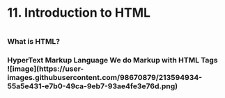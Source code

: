 <h1>11. Introduction to HTML<h1>
<h3> What is HTML?<h3>
HyperText Markup Language
We do Markup with HTML Tags<br>
![image](https://user-images.githubusercontent.com/98670879/213594934-55a5e431-e7b0-49ca-9eb7-93ae4fe3e76d.png)
